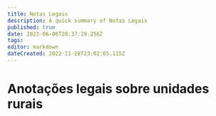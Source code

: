 ```yaml
---
title: Notas Legais
description: A quick summary of Notas Legais
published: true
date: 2023-06-06T20:37:29.256Z
tags: 
editor: markdown
dateCreated: 2022-11-28T23:02:05.115Z
---
```


# Anotações legais sobre unidades rurais